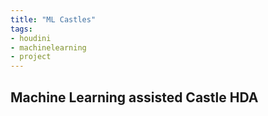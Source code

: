 ```yaml
---
title: "ML Castles"
tags:
- houdini
- machinelearning
- project
---
```


## Machine Learning assisted Castle HDA
### 
###

